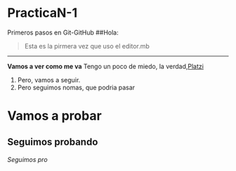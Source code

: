 # PracticaN-1
Primeros pasos en Git-GitHub
##Hola:
> Esta es la pirmera vez que uso el editor.mb

------------

**Vamos a ver como me va**
Tengo un poco de miedo, la verdad,[Platzi](http://platzi.com "Platzi") 
1. Pero, vamos a seguir.
2. Pero seguimos nomas, que podria pasar
# Vamos a probar
## Seguimos probando
###### Seguimos pro
